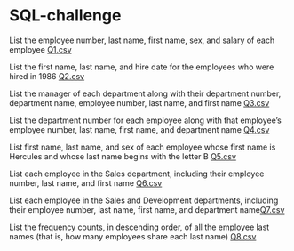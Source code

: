 # SQL-challenge
List the employee number, last name, first name, sex, and salary of each employee
[Q1.csv](https://github.com/talaverak/SQL-challenge/files/11401827/Q1.csv)


List the first name, last name, and hire date for the employees who were hired in 1986
[Q2.csv](https://github.com/talaverak/SQL-challenge/files/11401828/Q2.csv)


List the manager of each department along with their department number, department name, employee number, last name, and first name 
[Q3.csv](https://github.com/talaverak/SQL-challenge/files/11401829/Q3.csv)


List the department number for each employee along with that employee’s employee number, last name, first name, and department name
[Q4.csv](https://github.com/talaverak/SQL-challenge/files/11401830/Q4.csv)

List first name, last name, and sex of each employee whose first name is Hercules and whose last name begins with the letter B
[Q5.csv](https://github.com/talaverak/SQL-challenge/files/11401833/Q5.csv)

List each employee in the Sales department, including their employee number, last name, and first name 
[Q6.csv](https://github.com/talaverak/SQL-challenge/files/11401839/Q6.csv)

List each employee in the Sales and Development departments, including their employee number, last name, first name, and department name[Q7.csv](https://github.com/talaverak/SQL-challenge/files/11401840/Q7.csv)

List the frequency counts, in descending order, of all the employee last names (that is, how many employees share each last name)
[Q8.csv](https://github.com/talaverak/SQL-challenge/files/11401841/Q8.csv)
